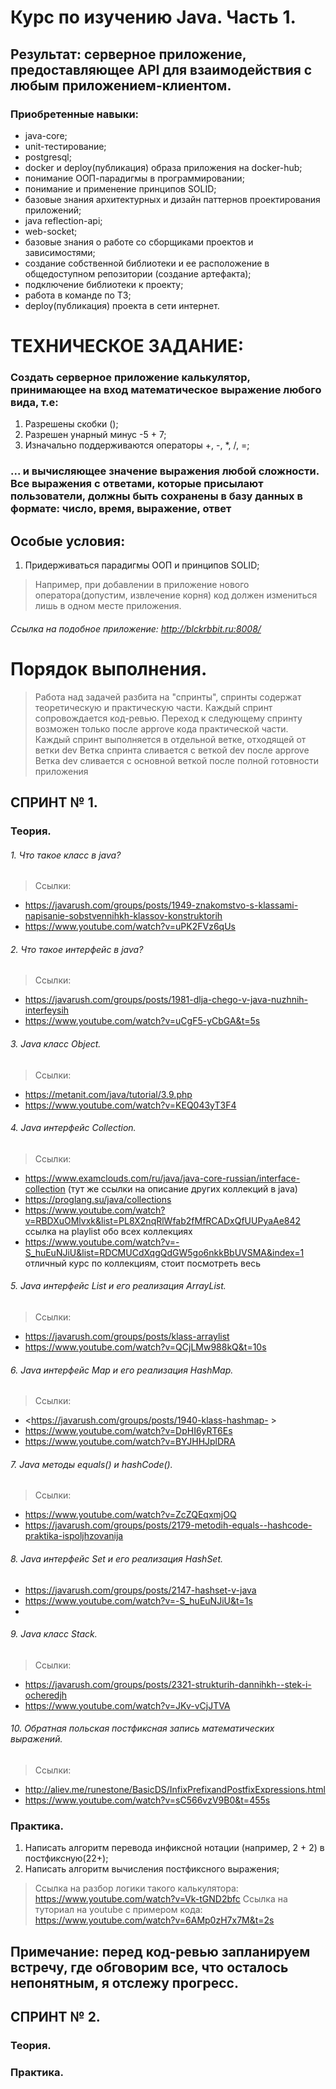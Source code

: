 # Курс по изучению Java. Часть 1.

## Результат: серверное приложение, предоставляющее API для взаимодействия с любым приложением-клиентом.

### Приобретенные навыки: 

- java-core;
- unit-тестирование;
- postgresql;
- docker и deploy(публикация) образа приложения на docker-hub;
- понимание ООП-парадигмы в программировании;
- понимание и применение принципов SOLID;
- базовые знания архитектурных и дизайн паттернов проектирования приложений;
- java reflection-api;
- web-socket;
- базовые знания о работе со сборщиками проектов и зависимостями;
- создание собственной библиотеки и ее расположение в общедоступном репозитории (создание артефакта);
- подключение библиотеки к проекту; 
- работа в команде по ТЗ;
- deploy(публикация) проекта в сети интернет.

# ТЕХНИЧЕСКОЕ ЗАДАНИЕ:

### Создать серверное приложение калькулятор, принимающее на вход математическое выражение любого вида, т.е:

1. Разрешены скобки ();
2. Разрешен унарный минус -5 + 7;
3. Изначально поддерживаются операторы +, -, *, /, =;

### ... и вычисляющее значение выражения любой сложности. Все выражения с ответами, которые присылают пользователи, должны быть сохранены в базу данных в формате: число, время, выражение, ответ 

## Особые условия: 
1. Придерживаться парадигмы ООП и принципов SOLID;

> Например, при добавлении в приложение нового оператора(допустим, извлечение корня) 
> код должен измениться лишь в одном месте приложения.

###### Ссылка на подобное приложение: <http://blckrbbit.ru:8008/>

# Порядок выполнения.

> Работа над задачей разбита на "спринты", спринты содержат теоретическую и практическую части.
> Каждый спринт сопровождается код-ревью.
> Переход к следующему спринту возможен только после approve кода практической части.
> Каждый спринт выполняется в отдельной ветке, отходящей от ветки dev
> Ветка спринта сливается с веткой dev после approve
> Ветка dev сливается с основной веткой после полной готовности приложения

## СПРИНТ № 1.

### Теория.

###### 1. Что такое класс в java? 
> Ссылки:
- <https://javarush.com/groups/posts/1949-znakomstvo-s-klassami-napisanie-sobstvennihkh-klassov-konstruktorih>
- <https://www.youtube.com/watch?v=uPK2FVz6qUs>

###### 2. Что такое интерфейс в java?
> Ссылки: 
- <https://javarush.com/groups/posts/1981-dlja-chego-v-java-nuzhnih-interfeysih>
- <https://www.youtube.com/watch?v=uCgF5-yCbGA&t=5s>

###### 3. Java класс Object.
> Ссылки:
- <https://metanit.com/java/tutorial/3.9.php>
- <https://www.youtube.com/watch?v=KEQ043yT3F4>

###### 4. Java интерфейс Collection.
> Ссылки:
- <https://www.examclouds.com/ru/java/java-core-russian/interface-collection> (тут же ссылки на описание других коллекций в java)
- <https://proglang.su/java/collections>
- <https://www.youtube.com/watch?v=RBDXuOMlvxk&list=PL8X2nqRlWfab2fMfRCADxQfUUPyaAe842> ссылка на playlist обо всех коллекциях
- <https://www.youtube.com/watch?v=-S_huEuNJiU&list=RDCMUCdXqgQdGW5go6nkkBbUVSMA&index=1> отличный курс по коллекциям, стоит посмотреть весь

###### 5. Java интерфейс List и его реализация ArrayList.
> Ссылки:
- <https://javarush.com/groups/posts/klass-arraylist>
- <https://www.youtube.com/watch?v=QCjLMw988kQ&t=10s>

###### 6. Java интерфейс Map и его реализация HashMap.
> Ссылки:
- <https://javarush.com/groups/posts/1940-klass-hashmap- >
- <https://www.youtube.com/watch?v=DpHI6yRT6Es>
- <https://www.youtube.com/watch?v=BYJHHJplDRA>

###### 7. Java методы equals() и hashCode().
> Ссылки:
- <https://www.youtube.com/watch?v=ZcZQEqxmjOQ> 
- <https://javarush.com/groups/posts/2179-metodih-equals--hashcode-praktika-ispoljhzovanija>

###### 8. Java интерфейс Set и его реализация HashSet.
- <https://javarush.com/groups/posts/2147-hashset-v-java>
- <https://www.youtube.com/watch?v=-S_huEuNJiU&t=1s>
- 
###### 9. Java класс Stack.
> Ссылки:
- <https://javarush.com/groups/posts/2321-strukturih-dannihkh--stek-i-ocheredjh>
- <https://www.youtube.com/watch?v=JKv-vCjJTVA>

###### 10. Обратная польская постфиксная запись математических выражений.
> Ссылки:
- <http://aliev.me/runestone/BasicDS/InfixPrefixandPostfixExpressions.html>
- <https://www.youtube.com/watch?v=sC566vzV9B0&t=455s>

### Практика.

1. Написать алгоритм перевода инфиксной нотации (например, 2 + 2) в постфиксную(22+);
2. Написать алгоритм вычисления постфиксного выражения;

> Ссылка на разбор логики такого калькулятора: <https://www.youtube.com/watch?v=Vk-tGND2bfc>
> Ссылка на туториал на youtube c примером кода: <https://www.youtube.com/watch?v=6AMp0zH7x7M&t=2s>

## Примечание: перед код-ревью запланируем встречу, где обговорим все, что осталось непонятным, я отслежу прогресс.

## СПРИНТ № 2.

### Теория.

### Практика.